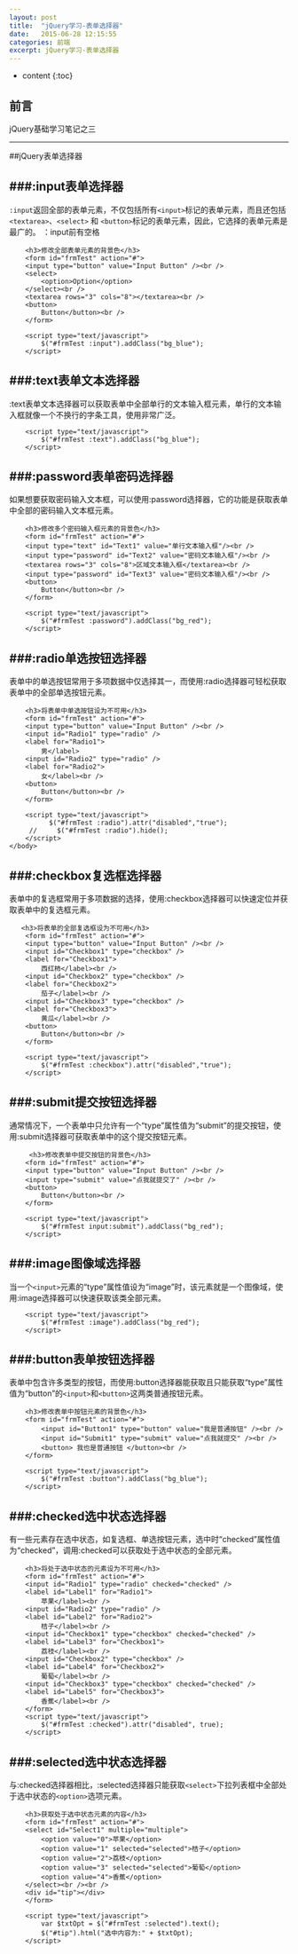 ```yaml
---
layout: post
title:  "jQuery学习-表单选择器"
date:   2015-06-28 12:15:55
categories: 前端
excerpt: jQuery学习-表单选择器
---
```


* content
{:toc}


## 前言

jQuery基础学习笔记之三

---

##jQuery表单选择器


###:input表单选择器
---
`:input`返回全部的表单元素，不仅包括所有`<input>`标记的表单元素，而且还包括`<textarea>`、`<select>` 和 `<button>`标记的表单元素，因此，它选择的表单元素是最广的。 ：input前有空格

        <h3>修改全部表单元素的背景色</h3>
        <form id="frmTest" action="#">
        <input type="button" value="Input Button" /><br />
        <select>
            <option>Option</option>
        </select><br />
        <textarea rows="3" cols="8"></textarea><br />
        <button>
            Button</button><br />
        </form>
        
        <script type="text/javascript">
            $("#frmTest :input").addClass("bg_blue");
        </script>

###:text表单文本选择器
---
:text表单文本选择器可以获取表单中全部单行的文本输入框元素，单行的文本输入框就像一个不换行的字条工具，使用非常广泛。

        <script type="text/javascript">
            $("#frmTest :text").addClass("bg_blue");
        </script>

###:password表单密码选择器
---
如果想要获取密码输入文本框，可以使用:password选择器，它的功能是获取表单中全部的密码输入文本框元素。

        <h3>修改多个密码输入框元素的背景色</h3>
        <form id="frmTest" action="#">
        <input type="text" id="Text1" value="单行文本输入框"/><br />
        <input type="password" id="Text2" value="密码文本输入框"/><br />
        <textarea rows="3" cols="8">区域文本输入框</textarea><br />
        <input type="password" id="Text3" value="密码文本输入框"/><br />
        <button>
            Button</button><br />
        </form>
        
        <script type="text/javascript">
            $("#frmTest :password").addClass("bg_red");
        </script>

###:radio单选按钮选择器
---
表单中的单选按钮常用于多项数据中仅选择其一，而使用:radio选择器可轻松获取表单中的全部单选按钮元素。

        <h3>将表单中单选按钮设为不可用</h3>
        <form id="frmTest" action="#">
        <input type="button" value="Input Button" /><br />
        <input id="Radio1" type="radio" />
        <label for="Radio1">
            男</label>
        <input id="Radio2" type="radio" />
        <label for="Radio2">
            女</label><br />
        <button>
            Button</button><br />
        </form>
        
        <script type="text/javascript">
              $("#frmTest :radio").attr("disabled","true");
         //     $("#frmTest :radio").hide();
        </script>
    </body>

###:checkbox复选框选择器
---
表单中的复选框常用于多项数据的选择，使用:checkbox选择器可以快速定位并获取表单中的复选框元素。

       <h3>将表单的全部复选框设为不可用</h3>
        <form id="frmTest" action="#">
        <input type="button" value="Input Button" /><br />
        <input id="Checkbox1" type="checkbox" />
        <label for="Checkbox1">
            西红柿</label><br />
        <input id="Checkbox2" type="checkbox" />
        <label for="Checkbox2">
            茄子</label><br />
        <input id="Checkbox3" type="checkbox" />
        <label for="Checkbox3">
            黄瓜</label><br />
        <button>
            Button</button><br />
        </form>
        
        <script type="text/javascript">
            $("#frmTest :checkbox").attr("disabled","true");
        </script>

###:submit提交按钮选择器
---
通常情况下，一个表单中只允许有一个“type”属性值为“submit”的提交按钮，使用:submit选择器可获取表单中的这个提交按钮元素。
       
		 <h3>修改表单中提交按钮的背景色</h3>
        <form id="frmTest" action="#">
        <input type="button" value="Input Button" /><br />
        <input type="submit" value="点我就提交了" /><br />
        <button>
            Button</button><br />
        </form>
        
        <script type="text/javascript">
            $("#frmTest input:submit").addClass("bg_red");
        </script>

###:image图像域选择器
---
当一个`<input>`元素的“type”属性值设为“image”时，该元素就是一个图像域，使用:image选择器可以快速获取该类全部元素。

        <script type="text/javascript">
            $("#frmTest :image").addClass("bg_red");
        </script>

###:button表单按钮选择器
---

表单中包含许多类型的按钮，而使用:button选择器能获取且只能获取“type”属性值为“button”的`<input>`和`<button>`这两类普通按钮元素。

        <h3>修改表单中按钮元素的背景色</h3>
        <form id="frmTest" action="#">
            <input id="Button1" type="button" value="我是普通按钮" /><br />
            <input id="Submit1" type="submit" value="点我就提交" /><br />
            <button> 我也是普通按钮 </button><br />
        </form>
    
        <script type="text/javascript">
            $("#frmTest :button").addClass("bg_blue");
        </script>

###:checked选中状态选择器
---
有一些元素存在选中状态，如复选框、单选按钮元素，选中时“checked”属性值为“checked”，调用:checked可以获取处于选中状态的全部元素。
 
        <h3>将处于选中状态的元素设为不可用</h3>
        <form id="frmTest" action="#">
        <input id="Radio1" type="radio" checked="checked" />
        <label id="Label1" for="Radio1">
            苹果</label><br />
        <input id="Radio2" type="radio" />
        <label id="Label2" for="Radio2">
            桔子</label><br />
        <input id="Checkbox1" type="checkbox" checked="checked" />
        <label id="Label3" for="Checkbox1">
            荔枝</label><br />
        <input id="Checkbox2" type="checkbox" />
        <label id="Label4" for="Checkbox2">
            葡萄</label><br />
        <input id="Checkbox3" type="checkbox" checked="checked" />
        <label id="Label5" for="Checkbox3">
            香蕉</label><br />
        </form>        
        <script type="text/javascript">
            $("#frmTest :checked").attr("disabled", true);
        </script>

###:selected选中状态选择器
---
与:checked选择器相比，:selected选择器只能获取`<select>`下拉列表框中全部处于选中状态的`<option>`选项元素。

        <h3>获取处于选中状态元素的内容</h3>
        <form id="frmTest" action="#">
        <select id="Select1" multiple="multiple">
            <option value="0">苹果</option>
            <option value="1" selected="selected">桔子</option>
            <option value="2">荔枝</option>
            <option value="3" selected="selected">葡萄</option>
            <option value="4">香蕉</option>
        </select><br /><br />
        <div id="tip"></div>
        </form>
        
        <script type="text/javascript">
            var $txtOpt = $("#frmTest :selected").text();
            $("#tip").html("选中内容为:" + $txtOpt);
        </script>

